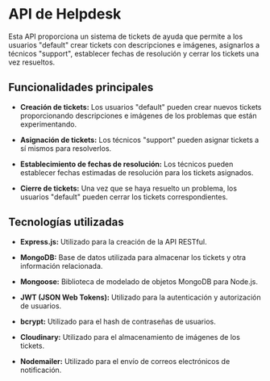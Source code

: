 # API de Helpdesk

Esta API proporciona un sistema de tickets de ayuda que permite a los usuarios "default" crear tickets con descripciones e imágenes, asignarlos a técnicos "support", establecer fechas de resolución y cerrar los tickets una vez resueltos.

## Funcionalidades principales

- **Creación de tickets:** Los usuarios "default" pueden crear nuevos tickets proporcionando descripciones e imágenes de los problemas que están experimentando.

- **Asignación de tickets:** Los técnicos "support" pueden asignar tickets a sí mismos para resolverlos.

- **Establecimiento de fechas de resolución:** Los técnicos pueden establecer fechas estimadas de resolución para los tickets asignados.

- **Cierre de tickets:** Una vez que se haya resuelto un problema, los usuarios "default" pueden cerrar los tickets correspondientes.

## Tecnologías utilizadas

- **Express.js:** Utilizado para la creación de la API RESTful.

- **MongoDB:** Base de datos utilizada para almacenar los tickets y otra información relacionada.

- **Mongoose:** Biblioteca de modelado de objetos MongoDB para Node.js.

- **JWT (JSON Web Tokens):** Utilizado para la autenticación y autorización de usuarios.

- **bcrypt:** Utilizado para el hash de contraseñas de usuarios.

- **Cloudinary:** Utilizado para el almacenamiento de imágenes de los tickets.

- **Nodemailer:** Utilizado para el envío de correos electrónicos de notificación.

